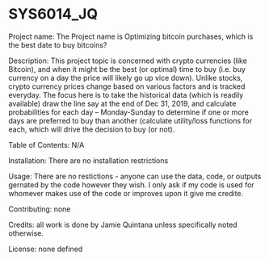 # SYS6014_JQ
Project name: The Project name is Optimizing bitcoin purchases, which is the best date to buy bitcoins?

Description: This project topic is concerned with crypto currencies (like Bitcoin), and when it might be the best (or optimal) time to buy (i.e. buy currency on a day the price will likely go up vice down). Unlike stocks, crypto currency prices change based on various factors and is tracked everyday.  The focus here is to take the historical data (which is readily available) draw the line say at the end of Dec 31, 2019, and calculate probabilities for each day – Monday-Sunday to determine if one or more days are preferred to buy than another (calculate utility/loss functions for each, which will drive the decision to buy (or not).

Table of Contents: N/A

Installation: There are no installation restrictions

Usage: There are no restictions - anyone can use the data, code, or outputs gernated by the code however they wish. I only ask if my code is used for whomever makes use of the code or improves upon it give me credite.  

Contributing: none

Credits: all work is done by Jamie Quintana unless specifically noted otherwise.

License: none defined

